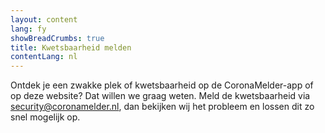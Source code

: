 ```yaml
---
layout: content
lang: fy
showBreadCrumbs: true
title: Kwetsbaarheid melden
contentLang: nl
---
```

Ontdek je een zwakke plek of kwetsbaarheid op de CoronaMelder-app of op deze website? Dat willen we graag weten. Meld de kwetsbaarheid via [security@coronamelder.nl](mailto:security@coronamelder.nl), dan bekijken wij het probleem en lossen dit zo snel mogelijk op.

